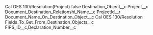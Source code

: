 <?xml version="1.0" encoding="UTF-8"?>
<CustomMetadata xmlns="http://soap.sforce.com/2006/04/metadata" xmlns:xsi="http://www.w3.org/2001/XMLSchema-instance" xmlns:xsd="http://www.w3.org/2001/XMLSchema">
    <label>Cal OES 130/Resolution(Project)</label>
    <protected>false</protected>
    <values>
        <field>Destination_Object__c</field>
        <value xsi:type="xsd:string">Project__c</value>
    </values>
    <values>
        <field>Document_Destination_Relationshi_Name__c</field>
        <value xsi:type="xsd:string">ProjectId__r</value>
    </values>
    <values>
        <field>Document_Name_On_Destination_Object__c</field>
        <value xsi:type="xsd:string">Cal OES 130/Resolution</value>
    </values>
    <values>
        <field>Fields_To_Get_From_Destination_Objects__c</field>
        <value xsi:type="xsd:string">FIPS_ID__c,Declaration_Number__c</value>
    </values>
</CustomMetadata>
